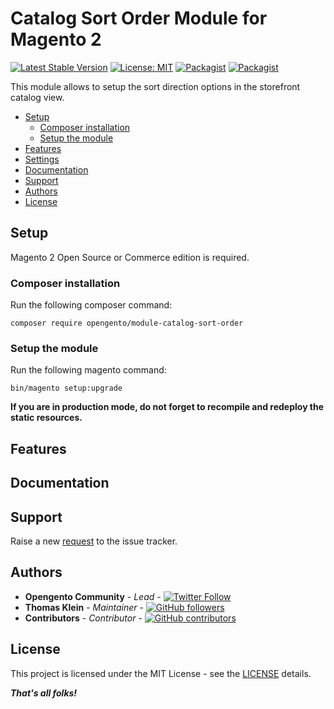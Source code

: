 # Catalog Sort Order Module for Magento 2

[![Latest Stable Version](https://img.shields.io/packagist/v/opengento/module-catalog-sort-order.svg?style=flat-square)](https://packagist.org/packages/opengento/module-catalog-sort-order)
[![License: MIT](https://img.shields.io/github/license/opengento/magento2-catalog-sort-order.svg?style=flat-square)](./LICENSE) 
[![Packagist](https://img.shields.io/packagist/dt/opengento/module-catalog-sort-order.svg?style=flat-square)](https://packagist.org/packages/opengento/module-catalog-sort-order/stats)
[![Packagist](https://img.shields.io/packagist/dm/opengento/module-catalog-sort-order.svg?style=flat-square)](https://packagist.org/packages/opengento/module-catalog-sort-order/stats)

This module allows to setup the sort direction options in the storefront catalog view.

 - [Setup](#setup)
   - [Composer installation](#composer-installation)
   - [Setup the module](#setup-the-module)
 - [Features](#features)
 - [Settings](#settings)
 - [Documentation](#documentation)
 - [Support](#support)
 - [Authors](#authors)
 - [License](#license)

## Setup

Magento 2 Open Source or Commerce edition is required.

### Composer installation

Run the following composer command:

```
composer require opengento/module-catalog-sort-order
```

### Setup the module

Run the following magento command:

```
bin/magento setup:upgrade
```

**If you are in production mode, do not forget to recompile and redeploy the static resources.**

## Features

## Documentation

## Support

Raise a new [request](https://github.com/opengento/magento2-catalog-sort-order/issues) to the issue tracker.

## Authors

- **Opengento Community** - *Lead* - [![Twitter Follow](https://img.shields.io/twitter/follow/opengento.svg?style=social)](https://twitter.com/opengento)
- **Thomas Klein** - *Maintainer* - [![GitHub followers](https://img.shields.io/github/followers/thomas-kl1.svg?style=social)](https://github.com/thomas-kl1)
- **Contributors** - *Contributor* - [![GitHub contributors](https://img.shields.io/github/contributors/opengento/magento2-catalog-sort-order.svg?style=flat-square)](https://github.com/opengento/magento2-catalog-sort-order/graphs/contributors)

## License

This project is licensed under the MIT License - see the [LICENSE](./LICENSE) details.

***That's all folks!***
